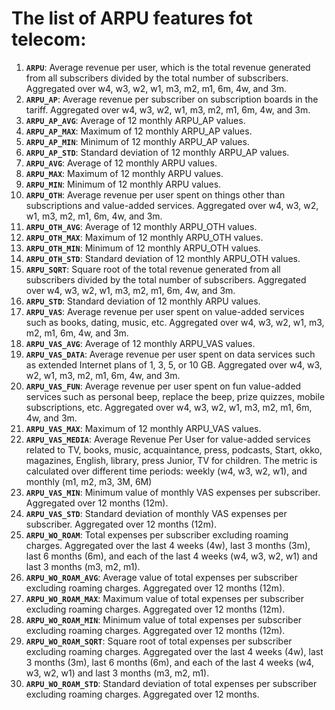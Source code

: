 # The list of ARPU features fot telecom:

1. **`ARPU`**: Average revenue per user, which is the total revenue generated from all subscribers divided by the total number of subscribers. Aggregated over w4, w3, w2, w1, m3, m2, m1, 6m, 4w, and 3m.
2.  **`ARPU_AP`**: Average revenue per subscriber on subscription boards in the tariff. Aggregated over w4, w3, w2, w1, m3, m2, m1, 6m, 4w, and 3m.
3.  **`ARPU_AP_AVG`**: Average of 12 monthly ARPU_AP values.
4.  **`ARPU_AP_MAX`**: Maximum of 12 monthly ARPU_AP values.
5.  **`ARPU_AP_MIN`**: Minimum of 12 monthly ARPU_AP values.
6.  **`ARPU_AP_STD`**: Standard deviation of 12 monthly ARPU_AP values.
7.  **`ARPU_AVG`**: Average of 12 monthly ARPU values.
8.  **`ARPU_MAX`**: Maximum of 12 monthly ARPU values.
9.  **`ARPU_MIN`**: Minimum of 12 monthly ARPU values.
10.  **`ARPU_OTH`**: Average revenue per user spent on things other than subscriptions and value-added services. Aggregated over w4, w3, w2, w1, m3, m2, m1, 6m, 4w, and 3m.
11.  **`ARPU_OTH_AVG`**: Average of 12 monthly ARPU_OTH values.
12.  **`ARPU_OTH_MAX`**: Maximum of 12 monthly ARPU_OTH values.
13.  **`ARPU_OTH_MIN`**: Minimum of 12 monthly ARPU_OTH values.
14.  **`ARPU_OTH_STD`**: Standard deviation of 12 monthly ARPU_OTH values.
15.  **`ARPU_SQRT`**: Square root of the total revenue generated from all subscribers divided by the total number of subscribers. Aggregated over w4, w3, w2, w1, m3, m2, m1, 6m, 4w, and 3m.
16.  **`ARPU_STD`**: Standard deviation of 12 monthly ARPU values.
17.  **`ARPU_VAS`**: Average revenue per user spent on value-added services such as books, dating, music, etc. Aggregated over w4, w3, w2, w1, m3, m2, m1, 6m, 4w, and 3m.
18.  **`ARPU_VAS_AVG`**: Average of 12 monthly ARPU_VAS values.
19.  **`ARPU_VAS_DATA`**: Average revenue per user spent on data services such as extended Internet plans of 1, 3, 5, or 10 GB. Aggregated over w4, w3, w2, w1, m3, m2, m1, 6m, 4w, and 3m.
20.  **`ARPU_VAS_FUN`**: Average revenue per user spent on fun value-added services such as personal beep, replace the beep, prize quizzes, mobile subscriptions, etc. Aggregated over w4, w3, w2, w1, m3, m2, m1, 6m, 4w, and 3m.
21.  **`ARPU_VAS_MAX`**: Maximum of 12 monthly ARPU_VAS values.
22.   **`ARPU_VAS_MEDIA`**: Average Revenue Per User for value-added services related to TV, books, music, acquaintance, press, podcasts, Start, okko, magazines, English, library, press Junior, TV for children. The metric is calculated over different time periods: weekly (w4, w3, w2, w1), and monthly (m1, m2, m3, 3M, 6M)
23.  **`ARPU_VAS_MIN`**: Minimum value of monthly VAS expenses per subscriber. Aggregated over 12 months (12m).
24.  **`ARPU_VAS_STD`**: Standard deviation of monthly VAS expenses per subscriber. Aggregated over 12 months (12m).
25.  **`ARPU_WO_ROAM`**: Total expenses per subscriber excluding roaming charges. Aggregated over the last 4 weeks (4w), last 3 months (3m), last 6 months (6m), and each of the last 4 weeks (w4, w3, w2, w1) and last 3 months (m3, m2, m1).
26.  **`ARPU_WO_ROAM_AVG`**: Average value of total expenses per subscriber excluding roaming charges. Aggregated over 12 months (12m).
27.  **`ARPU_WO_ROAM_MAX`**: Maximum value of total expenses per subscriber excluding roaming charges. Aggregated over 12 months (12m).
28.  **`ARPU_WO_ROAM_MIN`**: Minimum value of total expenses per subscriber excluding roaming charges. Aggregated over 12 months (12m).
29.  **`ARPU_WO_ROAM_SQRT`**: Square root of total expenses per subscriber excluding roaming charges. Aggregated over the last 4 weeks (4w), last 3 months (3m), last 6 months (6m), and each of the last 4 weeks (w4, w3, w2, w1) and last 3 months (m3, m2, m1).
30.  **`ARPU_WO_ROAM_STD`**: Standard deviation of total expenses per subscriber excluding roaming charges. Aggregated over 12 months.
